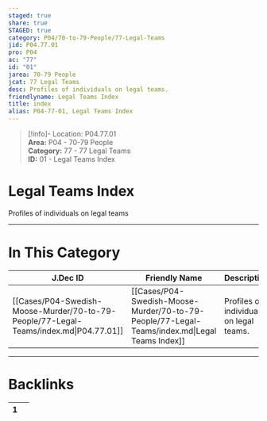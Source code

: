 ```yaml
---  
staged: true  
share: true  
STAGED: true  
category: P04/70-to-79-People/77-Legal-Teams  
jid: P04.77.01  
pro: P04  
ac: "77"  
id: "01"  
jarea: 70-79 People  
jcat: 77 Legal Teams  
desc: Profiles of individuals on legal teams.  
friendlyname: Legal Teams Index  
title: index  
alias: P04-77-01, Legal Teams Index  
---  
```

  
>[!info]- Location: P04.77.01  
>**Area:** P04 - 70-79 People  
>**Category:** 77 - 77 Legal Teams  
>**ID:** 01 - Legal Teams Index  
  
# Legal Teams Index  
  
Profiles of individuals on legal teams  
   
  
  
---  
# In This Category  
  
| J.Dec ID                                                                              | Friendly Name                                                                                 | Description                             |  
| ------------------------------------------------------------------------------------- | --------------------------------------------------------------------------------------------- | --------------------------------------- |  
| [[Cases/P04-Swedish-Moose-Murder/70-to-79-People/77-Legal-Teams/index.md\|P04.77.01]] | [[Cases/P04-Swedish-Moose-Murder/70-to-79-People/77-Legal-Teams/index.md\|Legal Teams Index]] | Profiles of individuals on legal teams. |  
  
  
---  
# Backlinks  
<div><table class="dataview table-view-table"><thead class="table-view-thead"><tr class="table-view-tr-header"><th class="table-view-th"><span></span><span class="dataview small-text">1</span></th><th class="table-view-th"><span></span></th></tr></thead><tbody class="table-view-tbody"></tbody></table></div>